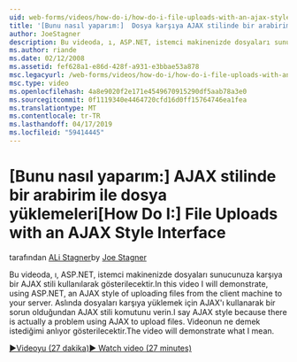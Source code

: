 ```yaml
---
uid: web-forms/videos/how-do-i/how-do-i-file-uploads-with-an-ajax-style-interface
title: '[Bunu nasıl yaparım:]  Dosya karşıya AJAX stilinde bir arabirim | Microsoft Docs'
author: JoeStagner
description: Bu videoda, ı, ASP.NET, istemci makinenizde dosyaları sunucunuza karşıya bir AJAX stili kullanılarak gösterilecektir. Olduğundan ı AJAX stili say bir...
ms.author: riande
ms.date: 02/12/2008
ms.assetid: fef628a1-e86d-428f-a931-e3bbae53a878
msc.legacyurl: /web-forms/videos/how-do-i/how-do-i-file-uploads-with-an-ajax-style-interface
msc.type: video
ms.openlocfilehash: 4a8e9020f2e171e4549670915290df5aab78a3e0
ms.sourcegitcommit: 0f1119340e4464720cfd16d0ff15764746ea1fea
ms.translationtype: MT
ms.contentlocale: tr-TR
ms.lasthandoff: 04/17/2019
ms.locfileid: "59414445"
---
```

# <a name="how-do-i--file-uploads-with-an-ajax-style-interface"></a><span data-ttu-id="879ab-104">[Bunu nasıl yaparım:]  AJAX stilinde bir arabirim ile dosya yüklemeleri</span><span class="sxs-lookup"><span data-stu-id="879ab-104">[How Do I:]  File Uploads with an AJAX Style Interface</span></span>

<span data-ttu-id="879ab-105">tarafından [ALi Stagner](https://github.com/JoeStagner)</span><span class="sxs-lookup"><span data-stu-id="879ab-105">by [Joe Stagner](https://github.com/JoeStagner)</span></span>

<span data-ttu-id="879ab-106">Bu videoda, ı, ASP.NET, istemci makinenizde dosyaları sunucunuza karşıya bir AJAX stili kullanılarak gösterilecektir.</span><span class="sxs-lookup"><span data-stu-id="879ab-106">In this video I will demonstrate, using ASP.NET, an AJAX style of uploading files from the client machine to your server.</span></span> <span data-ttu-id="879ab-107">Aslında dosyaları karşıya yüklemek için AJAX'ı kullanarak bir sorun olduğundan AJAX stili komutunu verin.</span><span class="sxs-lookup"><span data-stu-id="879ab-107">I say AJAX style because there is actually a problem using AJAX to upload files.</span></span> <span data-ttu-id="879ab-108">Videonun ne demek istediğimi anlıyor gösterilecektir.</span><span class="sxs-lookup"><span data-stu-id="879ab-108">The video will demonstrate what I mean.</span></span>

[<span data-ttu-id="879ab-109">&#9654;Videoyu (27 dakika)</span><span class="sxs-lookup"><span data-stu-id="879ab-109">&#9654; Watch video (27 minutes)</span></span>](https://channel9.msdn.com/Blogs/ASP-NET-Site-Videos/how-do-i-file-uploads-with-an-ajax-style-interface)
